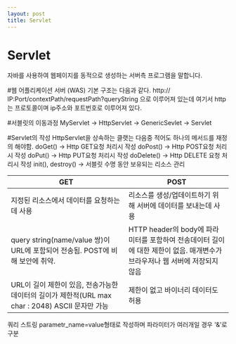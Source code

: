 ```yaml
---
layout: post
title: Servlet
---
```


# Servlet 
자바를 사용하여 웹페이지를 동적으로 생성하는 서버측 프로그램을 말합니다.

#웹 어플리케이션 서버 (WAS)
기본 구조는 다음과 같다.
http:// IP:Port/contextPath/requestPath?queryString 으로 이루어져 있는데
여기서 http는 프로토콜이며 ip주소와 포트번호로 이루어져 있다.

#서블릿의 이동과정
MyServlet -> HttpServlet -> GenericSevlet -> Servlet

#Servlet의 작성
HttpServlet을 상속하는 클랫는 다음중 적어도 하나의 메서드를 재정의 해야함.
doGet() -> Http GET요청 처리시 작성
doPost() -> Http POST요청 처리시 작성
doPut() -> Http PUT요청 처리시 작성
doDelete() -> Http DELETE 요청 처리시 작성
init(), destroy() -> 서블릿 수명 동안 보유되는 리소스 관리


|**GET**|**POST**|
|------|---|
|지정된 리소스에서 데이터를 요청하는데 사용|리소스를 생성/업데이트하기 위해 서버에 데이터를 보내는데 사용|
|query string(name/value 쌍)이 URL에 포함되어 전송됨. POST에 비해 보안에 취약.|HTTP header의 body에 파라미터를 포함하여 전송데이터 길이에 대한 제한이 없음. 매개변수가 브라우저나 웹 서버에 저장되지 않음|
|URL이 길이 제한이 있음, 전송가능한 데이터의 길이가 제한적(URL max char : 2048) ASCII 문자만 가능|제한이 없고 바이너리 데이터도 허용|

쿼리 스트링
parametr_name=value형태로 작성하며 파라미터가 여러개일 경우 '&'로 구분

